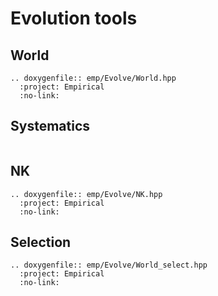 # Evolution tools

## World

```{eval-rst}
.. doxygenfile:: emp/Evolve/World.hpp
  :project: Empirical
  :no-link:
```

## Systematics

```{ref} systematics
```

## NK

```{eval-rst}
.. doxygenfile:: emp/Evolve/NK.hpp
  :project: Empirical
  :no-link:
```

## Selection

```{eval-rst}
.. doxygenfile:: emp/Evolve/World_select.hpp
  :project: Empirical
  :no-link:
```
